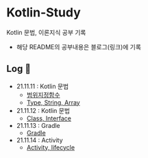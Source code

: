 # Kotlin-Study              
Kotlin 문법, 이론지식 공부 기록                                       
* 해당 README의 공부내용은 블로그(링크)에 기록                       

## Log 📝                
* 21.11.11 : Kotlin 문법          
  * [범위지정함수](https://hungseong.tistory.com/16?category=518366)           
  * [Type, String, Array](https://hungseong.tistory.com/17?category=518366)             
* 21.11.12 : Kotlin 문법          
  * [Class, Interface](https://hungseong.tistory.com/18?category=518366)        
* 21.11.13 : Gradle             
  * [Gradle](https://hungseong.tistory.com/19)           
* 21.11.14 : Activity
  * [Activity, lifecycle](https://hungseong.tistory.com/21)           







